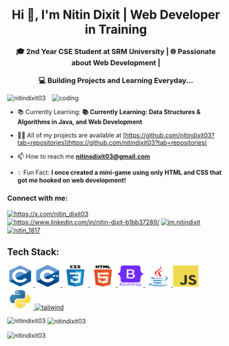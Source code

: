 <h1 align="center">Hi 👋, I'm Nitin Dixit |  Web Developer in Training</h1>
<h3 align="center">🎓 2nd Year CSE Student at SRM University |     🌐 Passionate about Web Development |<br><br> 💻 Building Projects and Learning Everyday...</h3>

<img align="right" alt="coding" width="400"  src="https://user-images.githubusercontent.com/55389276/140866485-8fb1c876-9a8f-4d6a-98dc-08c4981eaf70.gif">

<p align="left"> <img src="https://komarev.com/ghpvc/?username=nitindixit03&label=Profile%20views&color=0e75b6&style=flat" alt="nitindixit03" /> </p>

- 📚 Currently Learning: **📚 Currently Learning: Data Structures & Algorithms in Java, and Web Development**

- 👨‍💻 All of my projects are available at [https://github.com/nitindixit03?tab=repositories](https://github.com/nitindixit03?tab=repositories)

- 📫 How to reach me **nitinsdixit03@gmail.com**

- 💡 Fun Fact: **I once created a mini-game using only HTML and CSS that got me hooked on web development!**

<h3 align="left">Connect with me:</h3>
<p align="left">
<a href="https://x.com/Nitin_Dixit03" target="blank"><img align="center" src="https://raw.githubusercontent.com/rahuldkjain/github-profile-readme-generator/master/src/images/icons/Social/twitter.svg" alt="https://x.com/nitin_dixit03" height="50" width="60" /></a>
<a href="https://www.linkedin.com/in/nitin-dixit-b1bb37289/" target="blank"><img align="center" src="https://raw.githubusercontent.com/rahuldkjain/github-profile-readme-generator/master/src/images/icons/Social/linked-in-alt.svg" alt="https://www.linkedin.com/in/nitin-dixit-b1bb37289/" height="50" width="60" /></a>
<a href="https://instagram.com/im.nitindixit" target="blank"><img align="center" src="https://raw.githubusercontent.com/rahuldkjain/github-profile-readme-generator/master/src/images/icons/Social/instagram.svg" alt="im.nitindixit" height="50" width="60" /></a>
<a href="https://discord.gg/nitin_1817" target="blank"><img align="center" src="https://raw.githubusercontent.com/rahuldkjain/github-profile-readme-generator/master/src/images/icons/Social/discord.svg" alt="nitin_1817" height="50" width="60" /></a>
</p>

<h2 align="left">Tech Stack: </h2>
<p align="left"><a href="https://www.cprogramming.com/" target="_blank" rel="noreferrer"> <img src="https://raw.githubusercontent.com/devicons/devicon/master/icons/c/c-original.svg" alt="c" width="60" height="50"/></a><a href="https://www.w3schools.com/cpp/" target="_blank" rel="noreferrer"> <img src="https://raw.githubusercontent.com/devicons/devicon/master/icons/cplusplus/cplusplus-original.svg" alt="cplusplus" width="60" height="50"/> </a> <a href="https://www.w3schools.com/css/" target="_blank" rel="noreferrer"> <img src="https://raw.githubusercontent.com/devicons/devicon/master/icons/css3/css3-original-wordmark.svg" alt="css3" width="60" height="50"/> </a> <a href="https://www.w3.org/html/" target="_blank" rel="noreferrer"> <img src="https://raw.githubusercontent.com/devicons/devicon/master/icons/html5/html5-original-wordmark.svg" alt="html5" width="60" height="50"/> </a> <a href="https://getbootstrap.com" target="_blank" rel="noreferrer"> <img src="https://raw.githubusercontent.com/devicons/devicon/master/icons/bootstrap/bootstrap-plain-wordmark.svg" alt="bootstrap" width="60" height="50"/> </a><a href="https://www.java.com" target="_blank" rel="noreferrer"> <img src="https://raw.githubusercontent.com/devicons/devicon/master/icons/java/java-original.svg" alt="java" width="60" height="50"/> </a> <a href="https://developer.mozilla.org/en-US/docs/Web/JavaScript" target="_blank" rel="noreferrer"> <img src="https://raw.githubusercontent.com/devicons/devicon/master/icons/javascript/javascript-original.svg" alt="javascript" width="60" height="50"/> </a> <a href="https://www.python.org" target="_blank" rel="noreferrer"> <img src="https://raw.githubusercontent.com/devicons/devicon/master/icons/python/python-original.svg" alt="python" width="60" height="50"/> </a> <a href="https://tailwindcss.com/" target="_blank" rel="noreferrer"> <img src="https://www.vectorlogo.zone/logos/tailwindcss/tailwindcss-icon.svg" alt="tailwind" width="60" height="50"/> </a> </p>

<p><img align="left" src="https://github-readme-stats.vercel.app/api/top-langs?username=nitindixit03&show_icons=true&locale=en&layout=compact" alt="nitindixit03" /></p>

<p>&nbsp;<img align="center" src="https://github-readme-stats.vercel.app/api?username=nitindixit03&show_icons=true&locale=en" alt="nitindixit03" /></p>

<p><img align="center" src="https://github-readme-streak-stats.herokuapp.com/?user=nitindixit03&" alt="nitindixit03" /></p>
